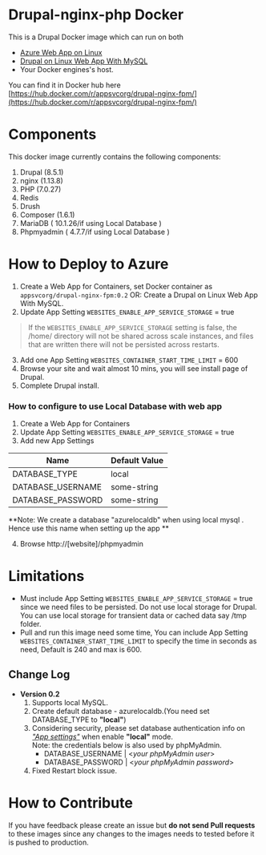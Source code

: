 # Drupal-nginx-php Docker 
This is a Drupal Docker image which can run on both 
 - [Azure Web App on Linux](https://docs.microsoft.com/en-us/azure/app-service-web/app-service-linux-intro) 
 - [Drupal on Linux Web App With MySQL](https://ms.portal.azure.com/#create/Drupal.Drupalonlinux )
 - Your Docker engines's host.

You can find it in Docker hub here [https://hub.docker.com/r/appsvcorg/drupal-nginx-fpm/](https://hub.docker.com/r/appsvcorg/drupal-nginx-fpm/)

# Components
This docker image currently contains the following components:
1. Drupal (8.5.1)  
2. nginx (1.13.8)
3. PHP (7.0.27)
4. Redis
5. Drush 
6. Composer (1.6.1)
7. MariaDB ( 10.1.26/if using Local Database )
8. Phpmyadmin ( 4.7.7/if using Local Database )

# How to Deploy to Azure 
1. Create a Web App for Containers, set Docker container as ```appsvcorg/drupal-nginx-fpm:0.2``` 
   OR: Create a Drupal on Linux Web App With MySQL.
2. Update App Setting ```WEBSITES_ENABLE_APP_SERVICE_STORAGE``` = true 
>If the ```WEBSITES_ENABLE_APP_SERVICE_STORAGE``` setting is false, the /home/ directory will not be shared across scale instances, and files that are written there will not be persisted across restarts.
3. Add one App Setting ```WEBSITES_CONTAINER_START_TIME_LIMIT``` = 600
4. Browse your site and wait almost 10 mins, you will see install page of Drupal.
5. Complete Drupal install.

### How to configure to use Local Database with web app 
1. Create a Web App for Containers 
2. Update App Setting ```WEBSITES_ENABLE_APP_SERVICE_STORAGE``` = true 
3. Add new App Settings 

Name | Default Value
---- | -------------
DATABASE_TYPE | local
DATABASE_USERNAME | some-string
DATABASE_PASSWORD | some-string
**Note: We create a database "azurelocaldb" when using local mysql . Hence use this name when setting up the app **

4. Browse http://[website]/phpmyadmin 

# Limitations
- Must include  App Setting ```WEBSITES_ENABLE_APP_SERVICE_STORAGE``` = true  since we need files to be persisted. Do not use local storage for Drupal. You can use local storage for transient data or cached data say /tmp folder.
- Pull and run this image need some time, You can include App Setting ```WEBSITES_CONTAINER_START_TIME_LIMIT``` to specify the time in seconds as need, Default is 240 and max is 600.

## Change Log
- **Version 0.2** 
  1. Supports local MySQL.
  2. Create default database - azurelocaldb.(You need set DATABASE_TYPE to **"local"**)
  3. Considering security, please set database authentication info on [*"App settings"*](#How-to-configure-to-use-Local-Database-with-web-app) when enable **"local"** mode.   
     Note: the credentials below is also used by phpMyAdmin.
      -  DATABASE_USERNAME | <*your phpMyAdmin user*>
      -  DATABASE_PASSWORD | <*your phpMyAdmin password*>
  4. Fixed Restart block issue.

# How to Contribute
If you have feedback please create an issue but **do not send Pull requests** to these images since any changes to the images needs to tested before it is pushed to production. 
